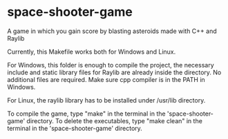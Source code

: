 # space-shooter-game
A game in which you gain score by blasting asteroids made with C++ and Raylib

Currently, this Makefile works both for Windows and Linux.

For Windows, this folder is enough to compile the project, the necessary include and static library files for Raylib are already inside the directory.
No additional files are required.
Make sure cpp compiler is in the PATH in Windows.

For Linux, the raylib library has to be installed under /usr/lib directory.

To compile the game, type "make" in the terminal in the 'space-shooter-game' directory.
To delete the executables, type "make clean" in the terminal in the 'space-shooter-game' directory.


